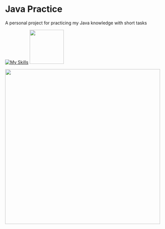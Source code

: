 # Java Practice

A personal project for practicing my Java knowledge with short tasks

[![My Skills](https://skillicons.dev/icons?i=java,idea)](https://skillicons.dev)
<img src="https://e7.pngegg.com/pngimages/194/707/png-clipart-junit-test-automation-software-testing-unit-testing-software-framework-others-text-trademark.png" width="110">

<img src="https://i.pinimg.com/736x/90/f1/a8/90f1a839d7a53b1d82a1391afb2ef14c.jpg" width="500">

